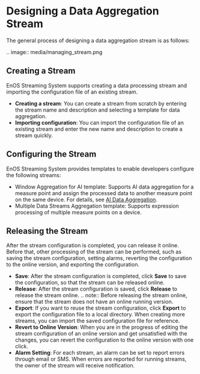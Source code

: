 # Designing a Data Aggregation Stream
The general process of designing a data aggregation stream is as follows:

.. image:: media/managing_stream.png

## Creating a Stream
EnOS Streaming System supports creating a data processing stream and importing the configuration file of an existing stream.
- **Creating a stream**:  You can create a stream from scratch by entering the stream name and description and selecting a template for data aggregation.
- **Importing configuration**: You can import the configuration file of an existing stream and enter the new name and description to create a stream quickly.

## Configuring the Stream
EnOS Streaming System provides templates to enable developers configure the following streams:
- Window Aggregation for AI template: Supports AI data aggregation for a measure point and assign the processed data to another measure point on the same device. For details, see [AI Data Aggregation](ai_template_overview).  
- Multiple Data Streams Aggregation template: Supports expression processing of multiple measure points on a device.

## Releasing the Stream
After the stream configuration is completed, you can release it online. Before that, other processing of the stream can be performed, such as saving the stream configuration, setting alarms, reverting the configuration to the online version, and exporting the configuration.
- **Save**: After the stream configuration is completed, click **Save** to save the configuration, so that the stream can be released online.
- **Release**: After the stream configuration is saved, click **Release** to release the stream online.
  .. note:: Before releasing the stream online, ensure that the stream does not have an online running version.
- **Export**: If you want to reuse the stream configuration, click **Export** to export the configuration file to a local directory. When creating more streams, you can import the saved configuration file for reference.
- **Revert to Online Version**: When you are in the progress of editing the stream configuration of an online version and get unsatisfied with the changes, you can revert the configuration to the online version with one click.
- **Alarm Setting**: For each stream, an alarm can be set to report errors through email or SMS. When errors are reported for running streams, the owner of the stream will receive notification.
